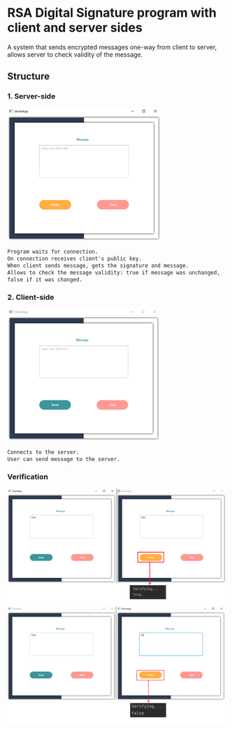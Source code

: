 # RSA Digital Signature program with client and server sides

A system that sends encrypted messages one-way from client to server, allows server to check validity of the message.


## Structure
### 1. Server-side    
<img src="/img/server.png" alt="server-side view" width="350"/>

    Program waits for connection.
    On connection receives client's public key.
    When client sends message, gets the signature and message.
    Allows to check the message validity: true if message was unchanged, false if it was changed.
    
### 2. Client-side
<img src="/img/client.png" alt="client-side view" width="350"/>
    
    Connects to the server.
    User can send message to the server.
    
### Verification

<img src="/img/verification.png" alt="unchanged message" width="500"/>
<img src="/img/verification_f.png" alt="changed message" width="500"/>
